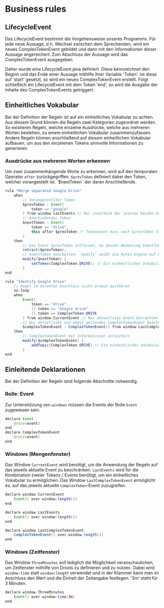 # Business rules

## LifecycleEvent
Das LifecycleEvent bestimmt die Vorgehensweise unseres Programms. Für jede neue Aussage, d.h. Wechsel zwischen dem Sprechenden, wird ein neues ComplexTokenEvent gebildet und dann mit den Informationen dieser Aussage angereichert. Zum Abschluss der Aussage wird das ComplexTokenEvent ausgegeben.

Daher wurde eine LifecycleEvent.java definiert. Diese kennzeichnet den Beginn und das Ende einer Aussage mithilfe ihrer Variable 'Token'.
Ist diese auf 'start' gesetzt, so wird ein neues ComplexTokenEvent erstellt. Folgt schließlich ein LifecycleEvent mit dem Token 'end', so wird die Ausgabe der Inhalte des ComplexTokenEvents getriggert.



## Einheitliches Vokabular
Bei der Definition der Regeln ist auf ein einheitliches Vokabular zu achten.
Aus diesem Grund können die Regeln zwei Kategorien zugeordnet werden. So existieren Regeln, welche einzelne Ausdrücke, welche aus mehreren Worten bestehen, zu einem einheitlichen Vokabular zusammenzufassen. Andere Regeln können anschließend auf diesem einheitlichen Vokabular aufbauen, um aus den einzelenen Tokens sinnvolle Informationen zu generieren.

### Ausdrücke aus mehreren Worten erkennen
Um zwei zusammenhängende Worte zu erkennen, wird auf den temporalen Operator `after` zurückgegriffen.
`$prevToken` definiert dabei den Token, welcher vorangestellt ist. `$nextToken``der daran Anschließende.

```java
rule "Merge separated Google Drive"
    when
    	// Vorangestellter Token
        $prevToken : Event(
        	token == "google"
        ) from window LastEvents // Nur innerhalb der letzten beiden Events
        // Anschießender Token
        $nextToken : Event(
       		token == "drive",
       		this after $prevToken // Tokenevent muss nach $prevToken fallen
        )
    then
    	// Das Event $prevToken entfernen, da dessen Bedeutung $nextToken hinzugefügt wird
    	retract($prevToken);
    	// $nextToken bearbeiten. `modify` weißt die Rules Engine auf die Änderung des Events hin und führt zum Aufruf der eigentlichen Verständnisregel (s.u.)
    	modify($nextToken) {
    		setToken(ComplexToken.DRIVE); // Ein einheitliches Vokabular durch den Einsatz von Variablen
    	}
end
```

```java
rule "Identify Google Drive"
	// Regel im direkten Anschluss nicht erneut ausführen
	no-loop
    when
        Event(
       		token == "drive"
       		|| token == "Google drive"
       		|| token == ComplexToken.DRIVE
        ) from window CurrentEvent // Nur aktuellstes Event betrachten. Erforderlich, da sonst vergangene und nicht mehr relevante Events mit aktuellstem ComplexTokenEvent in Zusammenhang geracht werden
        // Nur aktuellstes und damit geltendes ComplexTokenEvent beachten
       	$complexTokenEvent : ComplexTokenEvent() from window LastComplexTokenEvent
    then
    	// ComplextokenEvent mit Informationen anreichern
    	modify($complexTokenEvent) {
    		addTopic(ComplexToken.DRIVE) // Ein einheitliches Vokabular durch den Einsatz von Variablen
    	}
end
```

## Einleitende Deklarationen
Bei der Definition der Regeln sind folgende Abschnitte notwendig.

### Rolle: Event
Zur Unterstützung von `windows` müssen die Events der Rolle `Event` zugewiesen sein.

```java
declare Event
	@role(event)
end
declare ComplexTokenEvent
	@role(event)
end
```

### Windows (Mengenfenster)

Das Window `CurrentEvent` wird benötigt, um die Anwendung der Regeln auf das jeweils aktuelle Event zu beschränken. `LastEvents` wird für die Kombination zweier Tokens / Events benötigt, um ein einheitliches Vokabular zu ermöglichen. Das Window `LastComplexTokenEvent` ermöglicht es, auf das jeweils aktuelle `ComplexToken`-Event zuzugreifen.

```java
declare window CurrentEvent
	Event() over window:length(1)
end

declare window LastEvents
    Event() over window:length(2)
end

declare window LastComplexTokenEvent
    ComplexTokenEvent() over window:length(1)
end
```

### Windows (Zeitfenster)

Das Window `ThreeMinutes` soll lediglich die Möglichkeit veranschaulichen, um Zeitfenster mithilfe von Drools zu definieren und zu nutzen. Dabei wird `window:time` statt `window:length` verwendet und in der Klammer kann man im Anschluss den Wert und die Einheit der Zeitangabe festlegen. '3m' steht für 3 Minuten.

```java
declare window ThreeMinutes
	Event() over window:time(3m)
end
```
